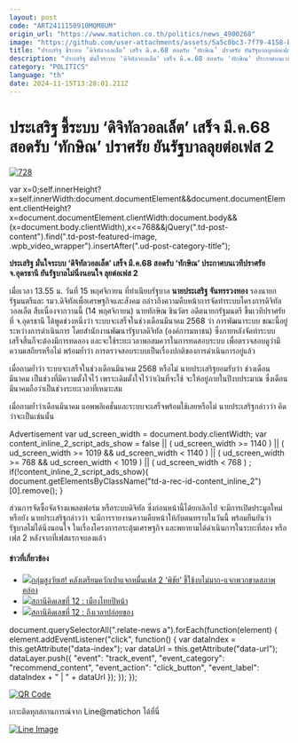 ```yaml
---
layout: post
code: "ART2411150910MQM8UM"
origin_url: "https://www.matichon.co.th/politics/news_4900268"
image: "https://github.com/user-attachments/assets/5a5c0bc3-7f79-4158-b144-a7e04419dc35"
title: "ประเสริฐ ชี้ระบบ ‘ดิจิทัลวอลเล็ต’ เสร็จ มี.ค.68 สอดรับ ‘ทักษิณ’ ปราศรัย ยันรัฐบาลลุยต่อเฟส 2"
description: "ประเสริฐ มั่นใจระบบ 'ดิจิทัลวอลเล็ต' เสร็จ มี.ค.68 สอดรับ 'ทักษิณ' ประกาศบนเวทีปราศรัย จ.อุดรธานี ยันรัฐบาลไม่นิ่งนอนใจ ลุยต่อเฟส 2"
category: "POLITICS"
language: "th"
date: 2024-11-15T13:28:01.211Z
---
```


# ประเสริฐ ชี้ระบบ ‘ดิจิทัลวอลเล็ต’ เสร็จ มี.ค.68 สอดรับ ‘ทักษิณ’ ปราศรัย ยันรัฐบาลลุยต่อเฟส 2

[![](https://www.matichon.co.th/wp-content/uploads/2024/11/728-205.jpg "728")](https://www.matichon.co.th/wp-content/uploads/2024/11/728-205.jpg)

var x=0;self.innerHeight?x=self.innerWidth:document.documentElement&&document.documentElement.clientHeight?x=document.documentElement.clientWidth:document.body&&(x=document.body.clientWidth),x<=768&&jQuery(".td-post-content").find(".td-post-featured-image, .wpb\_video\_wrapper").insertAfter(".ud-post-category-title");

**ประเสริฐ มั่นใจระบบ ‘ดิจิทัลวอลเล็ต’ เสร็จ มี.ค.68 สอดรับ ‘ทักษิณ’ ประกาศบนเวทีปราศรัย จ.อุดรธานี ยันรัฐบาลไม่นิ่งนอนใจ ลุยต่อเฟส 2**

เมื่อเวลา 13.55 น. วันที่ 15 พฤศจิกายน ที่ทำเนียบรัฐบาล **นายประเสริฐ จันทรรวงทอง** รองนายกรัฐมนตรีและ รมว.ดิจิทัลเพื่อเศรษฐกิจและสังคม กล่าวถึงความคืบหน้าการจัดทำระบบโครงการดิจิทัลวอลเล็ต สืบเนื่องจากวานนี้ (14 พฤศจิกายน) นายทักษิณ ชินวัตร อดีตนายกรัฐมนตรี ขึ้นเวทีปราศรัยที่ จ.อุดรธานี ได้พูดช่วงหนึ่งว่า ระบบจะเสร็จในช่วงเดือนมีนาคม 2568 ว่า การพัฒนาระบบ ขณะนี้อยู่ระหว่างการดำเนินการ โดยสำนักงานพัฒนารัฐบาลดิจิทัล (องค์การมหาชน) ซึ่งภายหลังจัดทำระบบเสร็จสิ้นก็จะต้องมีการทดลอง และจะใช้ระยะเวลาพอสมควรในการทดสอบระบบ เพื่อตรวจสอบดูว่ามีความเสถียรหรือไม่ พร้อมย้ำว่า การตรวจสอบระบบเป็นเรื่องปกติของการดำเนินการอยู่แล้ว

เมื่อถามย้ำว่า ระบบจะเสร็จในช่วงเดือนมีนาคม 2568 หรือไม่ นายประเสริฐยอมรับว่า ช่วงเดือนมีนาคม เป็นช่วงที่มีความตั้งใจไว้ เพราะเดิมตั้งใจไว้ว่าเงินที่จะใช้ จะให้อยู่ภายในปีงบประมาณ ซึ่งเดือนมีนาคมถือว่าเป็นช่วงระยะเวลาที่เหมาะสม

เมื่อถามย้ำว่าเดือนมีนาคม แอพพลิเคชั่นและระบบจะเสร็จพร้อมใช้เลยหรือไม่ นายประเสริฐกล่าวว่า คิดว่าจะเป็นเช่นนั้น

Advertisement var ud\_screen\_width = document.body.clientWidth; var content\_inline\_2\_script\_ads\_show = false || ( ud\_screen\_width >= 1140 ) || ( ud\_screen\_width >= 1019 && ud\_screen\_width < 1140 ) || ( ud\_screen\_width >= 768 && ud\_screen\_width < 1019 ) || ( ud\_screen\_width < 768 ) ; if(!content\_inline\_2\_script\_ads\_show){ document.getElementsByClassName("td-a-rec-id-content\_inline\_2")\[0\].remove(); }

ส่วนการจัดซื้อจัดจ้างแพลตฟอร์ม หรือระบบดิจิทัล ซึ่งก่อนหน้านี้ได้ยกเลิกไป จะมีการเปิดประมูลใหม่หรือยัง นายประเสริฐกล่าวว่า จะมีการรายงานความคืบหน้าให้กับตนทราบในวันนี้ พร้อมยืนยันว่า รัฐบาลไม่ได้นิ่งนอนใจ ในเรื่องโครงการกระตุ้นเศรษฐกิจ และพยายามได้ดำเนินการในระยะที่สอง หรือเฟส 2 หลังจากที่เฟสแรกจบลงแล้ว

#### ข่าวที่เกี่ยวข้อง

*   [![](https://www.matichon.co.th/wp-content/uploads/2024/11/พิชัย-01411.jpg)กลุ่มสูงวัยเฮ! คลังเตรียมควักเป๋าแจกหมื่นเฟส 2 ‘พิชัย’ ชี้ใช้งบไม่มาก-แจกพวกขาดสภาพคล่อง](https://www.matichon.co.th/economy/news_4899364)
*   [![](https://www.matichon.co.th/wp-content/uploads/2024/10/M-1-1.jpg)สถานีคิดเลขที่ 12 : เมืองไทยปีหน้า](https://www.matichon.co.th/article/thinkstation-12/news_4869904)
*   [![](https://www.matichon.co.th/wp-content/uploads/2024/10/022210.jpg)สถานีคิดเลขที่ 12 : ถึงเวลาปล่อยของ](https://www.matichon.co.th/article/thinkstation-12/news_4858982)

document.querySelectorAll(".relate-news a").forEach(function(element) { element.addEventListener("click", function() { var dataIndex = this.getAttribute("data-index"); var dataUrl = this.getAttribute("data-url"); dataLayer.push({ "event": "track\_event", "event\_category": "recommend\_content", "event\_action": "click\_button", "event\_label": dataIndex + " | " + dataUrl }); }); });

[![QR Code](https://www.matichon.co.th/wp-content/uploads/2023/07/wob1371z.jpg)](https://lin.ee/ht0nDxX)

เกาะติดทุกสถานการณ์จาก Line@matichon ได้ที่นี่

[![Line Image](https://www.matichon.co.th/wp-content/uploads/2023/07/th.png)](https://lin.ee/ht0nDxX)